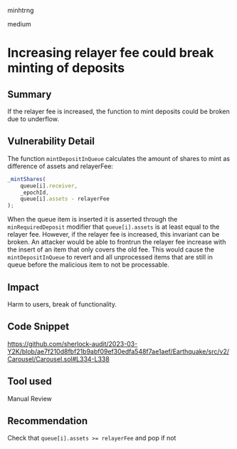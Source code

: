 minhtrng

medium

# Increasing relayer fee could break minting of deposits

## Summary

If the relayer fee is increased, the function to mint deposits could be broken due to underflow.

## Vulnerability Detail

The function `mintDepositInQueue` calculates the amount of shares to mint as difference of assets and relayerFee:

```js
_mintShares(
    queue[i].receiver,
    _epochId,
    queue[i].assets - relayerFee
);
```

When the queue item is inserted it is asserted through the `minRequiredDeposit` modifier that `queue[i].assets` is at least equal to the relayer fee. However, if the relayer fee is increased, this invariant can be broken. An attacker would be able to frontrun the relayer fee increase with the insert of an item that only covers the old fee. This would cause the  `mintDepositInQueue` to revert and all unprocessed items that are still in queue before the malicious item to not be processable.

## Impact

Harm to users, break of functionality.

## Code Snippet

https://github.com/sherlock-audit/2023-03-Y2K/blob/ae7f210d8fbf21b9abf09ef30edfa548f7ae1aef/Earthquake/src/v2/Carousel/Carousel.sol#L334-L338

## Tool used

Manual Review

## Recommendation
Check that `queue[i].assets >= relayerFee` and pop if not